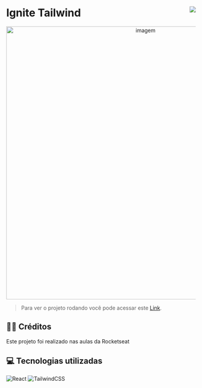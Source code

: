 # Ignite Tailwind <img align="right" src="https://img.shields.io/static/v1?label=STATUS&message=Está %20Em andamento &color=red&style=for-the-badge"/>

<div align="center" >
    <img width="725rem" src="" alt="imagem">
</div>

> Para ver o projeto rodando você pode acessar este [Link]().

<h2>👨‍🏫 Créditos</h2>
<p>Este projeto foi realizado nas aulas da Rocketseat 

<h2>💻 Tecnologias utilizadas</h2>

<div style="display: inline_block">
  
![React](https://img.shields.io/badge/react-%2320232a.svg?style=for-the-badge&logo=react&logoColor=%2361DAFB)
![TailwindCSS](https://img.shields.io/badge/tailwindcss-%2338B2AC.svg?style=for-the-badge&logo=tailwind-css&logoColor=white)

</div>
